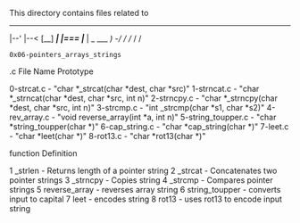 This directory contains files related to
  ___  ____ ____    _ ____ ____ ___
  |--' |--< [__] ___| |=== |___  |
               _     ___
               _) -/  _/
              /__ /  /

	0x06-pointers_arrays_strings

.c File Name               Prototype

0-strcat.c          -   "char *_strcat(char *dest, char *src)"
1-strncat.c         -   "char *_strncat(char *dest, char *src, int n)"
2-strncpy.c         -   "char *_strncpy(char *dest, char *src, int n)"
3-strcmp.c          -   "int _strcmp(char *s1, char *s2)"
4-rev_array.c       -   "void reverse_array(int *a, int n)"
5-string_toupper.c  -   "char *string_toupper(char *)"
6-cap_string.c      -   "char *cap_string(char *)"
7-leet.c            -   "char *leet(char *)"
8-rot13.c           -   "char *rot13(char *)"

function                   Definition

1 _strlen           -   Returns length of a pointer string
2 _strcat           -   Concatenates two pointer strings
3 _strncpy          -   Copies string
4 _strcmp           -   Compares pointer strings
5 reverse_array     -   reverses array string
6 string_toupper    -   converts input to capital
7 leet              -   encodes string
8 rot13             -   uses rot13 to encode input string
